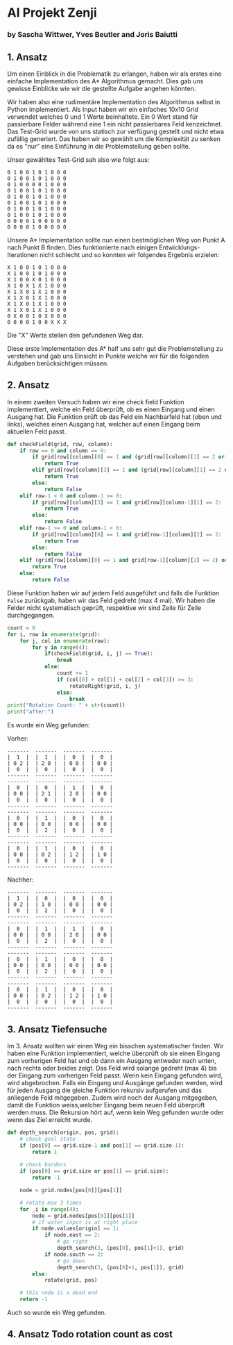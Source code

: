 # AI Projekt Zenji
### by Sascha Wittwer, Yves Beutler and Joris Baiutti

## 1. Ansatz
Um einen Einblick in die Problematik zu erlangen, haben wir als erstes eine einfache Implementation des A* Algorithmus gemacht. Dies gab uns gewisse Einblicke wie wir die gestellte Aufgabe angehen könnten.

Wir haben also eine rudimentäre Implementation des Algorithmus selbst in Python implementiert.
Als Input haben wir ein einfaches 10x10 Grid verwendet welches 0 und 1 Werte beinhaltete.
Ein 0 Wert stand für passierbare Felder während eine 1 ein nicht passierbares Feld kenzeichnet.
Das Test-Grid wurde von uns statisch zur verfügung gestellt und nicht etwa zufällig generiert.
Das haben wir so gewählt um die Komplexität zu senken da es "nur" eine Einführung in die Problemstellung geben sollte.

Unser gewähltes Test-Grid sah also wie folgt aus:
```
0 1 0 0 1 0 1 0 0 0
0 1 0 0 1 0 1 0 0 0
0 1 0 0 0 0 1 0 0 0
0 1 0 0 1 0 1 0 0 0
0 1 0 0 1 0 1 0 0 0
0 1 0 0 1 0 1 0 0 0
0 1 0 0 1 0 1 0 0 0
0 1 0 0 1 0 1 0 0 0
0 0 0 0 1 0 0 0 0 0
0 0 0 0 1 0 0 0 0 0
```
Unsere A* Implementation sollte nun einen bestmöglichen Weg von Punkt A nach Punkt B finden.
Dies funktionierte nach einigen Entwicklungs-Iterationen nicht schlecht und so konnten wir folgendes Ergebnis erzielen:

```
X 1 0 0 1 0 1 0 0 0
X 1 0 0 1 0 1 0 0 0
X 1 0 0 X 0 1 0 0 0
X 1 0 X 1 X 1 0 0 0
X 1 X 0 1 X 1 0 0 0
X 1 X 0 1 X 1 0 0 0
X 1 X 0 1 X 1 0 0 0
X 1 X 0 1 X 1 0 0 0
0 X 0 0 1 0 X 0 0 0
0 0 0 0 1 0 0 X X X
```
Die "X" Werte stellen den gefundenen Weg dar.

Diese erste Implementation des A* half uns sehr gut die Problemstellung zu verstehen und gab uns Einsicht in Punkte welche wir für die folgenden Aufgaben berücksichtigen müssen.

## 2. Ansatz
In einem zweiten Versuch haben wir eine check field Funktion implementiert, welche ein Feld überprüft, ob es einen Eingang und einen Ausgang hat.
Die Funktion prüft ob das Feld ein Nachbarfeld hat (oben und links), welches einen Ausgang hat, welcher auf einen Eingang beim aktuellen Feld passt.

```python
def checkField(grid, row, column):
    if row == 0 and column == 0:
        if grid[row][column][0] == 1 and (grid[row][column][1] == 2 or grid[row][column][2] == 2):
            return True
        elif grid[row][column][3] == 1 and (grid[row][column][1] == 2 or grid[row][column][2] == 2):
            return True
        else:
            return False
    elif row-1 < 0 and column-1 >= 0:
        if grid[row][column][3] == 1 and grid[row][column-1][1] == 2:
            return True
        else:
            return False
    elif row-1 >= 0 and column-1 < 0:
        if grid[row][column][0] == 1 and grid[row-1][column][2] == 2:
            return True
        else:
            return False
    elif (grid[row][column][0] == 1 and grid[row-1][column][2] == 2) or (grid[row][column][3] == 1 and grid[row][column-1][1] == 2):
        return True
    else:
        return False
```

Diese Funktion haben wir auf jedem Feld ausgeführt und falls die Funktion ```False``` zurückgab, haben wir das Feld gedreht (max 4 mal).
Wir haben die Felder nicht systematisch geprüft, respektive wir sind Zeile für Zeile durchgegangen.
```python
count = 0
for i, row in enumerate(grid):
    for j, col in enumerate(row):
        for y in range(4):
            if(checkField(grid, i, j) == True):
                break
            else:
                count += 1
                if (col[0] + col[1] + col[2] + col[3]) >= 3:
                    rotateRight(grid, i, j)
                else:
                    break
print("Rotation Count: " + str(count))
print("after:")
```
Es wurde ein Weg gefunden:

Vorher:
```
-------  -------  -------  -------
|  1  |  |  1  |  |  0  |  |  0  |
| 0 2 |  | 2 0 |  | 0 0 |  | 0 0 |
|  0  |  |  0  |  |  0  |  |  0  |
-------  -------  -------  -------
-------  -------  -------  -------
|  0  |  |  0  |  |  1  |  |  0  |
| 0 0 |  | 2 1 |  | 2 0 |  | 0 0 |
|  0  |  |  0  |  |  0  |  |  0  |
-------  -------  -------  -------
-------  -------  -------  -------
|  0  |  |  1  |  |  0  |  |  0  |
| 0 0 |  | 0 0 |  | 0 0 |  | 0 0 |
|  0  |  |  2  |  |  0  |  |  0  |
-------  -------  -------  -------
-------  -------  -------  -------
|  0  |  |  1  |  |  0  |  |  0  |
| 0 0 |  | 0 2 |  | 1 2 |  | 1 0 |
|  0  |  |  0  |  |  0  |  |  0  |
-------  -------  -------  -------
```
Nachher:
```
-------  -------  -------  -------
|  1  |  |  0  |  |  0  |  |  0  |
| 0 2 |  | 1 0 |  | 0 0 |  | 0 0 |
|  0  |  |  2  |  |  0  |  |  0  |
-------  -------  -------  -------
-------  -------  -------  -------
|  0  |  |  1  |  |  1  |  |  0  |
| 0 0 |  | 0 0 |  | 2 0 |  | 0 0 |
|  0  |  |  2  |  |  0  |  |  0  |
-------  -------  -------  -------
-------  -------  -------  -------
|  0  |  |  1  |  |  0  |  |  0  |
| 0 0 |  | 0 0 |  | 0 0 |  | 0 0 |
|  0  |  |  2  |  |  0  |  |  0  |
-------  -------  -------  -------
-------  -------  -------  -------
|  0  |  |  1  |  |  0  |  |  0  |
| 0 0 |  | 0 2 |  | 1 2 |  | 1 0 |
|  0  |  |  0  |  |  0  |  |  0  |
-------  -------  -------  -------
```

## 3. Ansatz Tiefensuche
Im 3. Ansatz wollten wir einen Weg ein bisschen systematischer finden. Wir haben eine Funktion implementiert, welche überprüft ob sie einen Eingang zum vorherigen Feld hat und ob dann ein Ausgang entweder nach unten, nach rechts oder beides zeigt. Das Feld wird solange gedreht (max 4) bis der Eingang zum vorherigen Feld passt.
Wenn kein Eingang gefunden wird, wird abgebrochen. Falls ein Eingang und Ausgänge gefunden werden, wird für jeden Ausgang die gleiche Funktion rekursiv aufgerufen und das anliegende Feld mitgegeben. Zudem wird noch der Ausgang mitgegeben, damit die Funktion weiss,welcher Eingang beim neuen Feld überprüft werden muss. Die Rekursion hört auf, wenn kein Weg gefunden wurde oder wenn das Ziel erreicht wurde.

```python
def depth_search(origin, pos, grid):
    # check goal state
    if (pos[0] == grid.size-1 and pos[1] == grid.size-1):
        return 1
    
    # check borders
    if (pos[0] == grid.size or pos[1] == grid.size):
        return -1

    node = grid.nodes[pos[0]][pos[1]]

    # rotate max 3 times
    for _i in range(4):
        node = grid.nodes[pos[0]][pos[1]]
        # if water input is at right place
        if node.values[origin] == 1:
            if node.east == 2:
                # go right
                depth_search(3, (pos[0], pos[1]+1), grid)
            if node.south == 2:
                # go down
                depth_search(3, (pos[0]+1, pos[1]), grid)
        else:
            rotate(grid, pos)

    # this node is a dead end
    return -1
```

Auch so wurde ein Weg gefunden.

## 4. Ansatz Todo rotation count as cost
